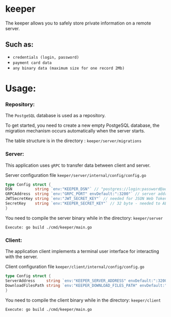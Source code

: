 # keeper

The keeper allows you to safely store private information on a remote server.

## Such as: 
* `credentials (login, password)`
* `payment card data`
* `any binary data (maximum size for one record 2Mb)`

# Usage:

### Repository:
The `PostgeSQL` database is used as a repository.

To get started, you need to create a new empty PostgeSQL database, the migration mechanism occurs automatically when the server starts.

The table structure is in the directory : `keeper/server/migrations`

### Server:
This application uses `gRPC` to transfer data between client and server.

Server configuration file `keeper/server/internal/config/config.go`
```go
type Config struct {
DSN          string `env:"KEEPER_DSN"` // "postgres://login:password@address:port/databasename"
GRPCAddress  string `env:"GRPC_PORT" envDefault:":3200"` // server address
JWTSecretKey string `env:"JWT_SECRET_KEY"` // needed for JSON Web Token
SecretKey    string `env:"KEEPER_SECRET_KEY"` // 32 byte - needed to AES encrypt private data
}
```

You need to compile the server binary while in the directory: `keeper/server`
```
Execute: go build ./cmd/keeper/main.go
```

### Client:
The application client implements a terminal user interface for interacting with the server.

Client configuration file `keeper/client/internal/config/config.go`
```go
type Config struct {
ServerAddress     string `env:"KEEPER_SERVER_ADDRESS" envDefault:":3200"` // server connection address
DownloadFilesPath string `env:"KEEPER_DOWNLOAD_FILES_PATH" envDefault:""` // directory for downloading binary data, if this variable is empty, the download will take place in the root directory of the application
}
```

You need to compile the client binary while in the directory: `keeper/client`
```
Execute: go build ./cmd/keeper/main.go
```


